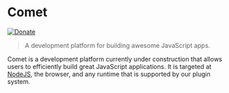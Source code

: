 Comet
=====

[![Donate](https://img.shields.io/badge/fsjs-donate-blue.svg)](https://www.paypal.com/cgi-bin/webscr?cmd=_donations&business=CV9ZPGT3TYNDA&lc=BE&item_name=Sam%20Vervaeck&item_number=project%3afsjs&currency_code=EUR&bn=PP%2dDonationsBF%3abtn_donate_SM%2egif%3aNonHosted)

> A development platform for building awesome JavaScript apps.

Comet is a development platform currently under construction that allows users
to efficiently build great JavaScript applications. It is targeted at
[NodeJS](https://nodejs.org), the browser, and any runtime that is supported by
our plugin system.


